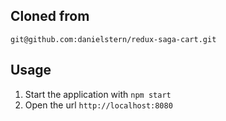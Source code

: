 ## Cloned from

`git@github.com:danielstern/redux-saga-cart.git`

## Usage

1. Start the application with `npm start`
2. Open the url `http://localhost:8080`
